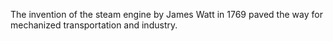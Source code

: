 The invention of the steam engine by James Watt in 1769 paved the way for mechanized transportation and industry.
